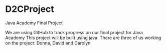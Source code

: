 # D2CProject
Java Academy Final Project

We are using GitHub to track progress on our final project for Java Academy
This project will be built using java.
There are three of us working on the project: Donna, David and Carolyn
